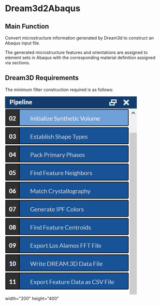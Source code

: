 # Dream3d2Abaqus
## Main Function
Convert microstructure information generated by Dream3d to construct an Abaqus input file.

The generated microstructure features and orientations are assigned to element sets in Abaqus with the corresponding material definition assigned via sections.
## Dream3D Requirements
The minimum filter construction required is as follows:

![GitHub Logo](/Images/minimum_filter_pipeline.png) width="200" height="400"
